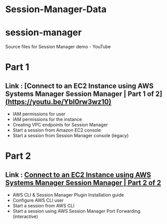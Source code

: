 # Session-Manager-Data

# session-manager
Source files for Session Manager demo - YouTube

# Part 1 

## Link : [Connect to an EC2 Instance using AWS Systems Manager Session Manager | Part 1 of 2][(https://youtu.be/Ybl0rw3wz10)](https://docs.google.com/document/d/1OPaY8Ql-lK5g8XrLHN8G8RTVbC8WBZbm8IVJbh1B3NM/edit?usp=sharing) 

 - IAM permissions for user 
 - IAM permissions for the instance
 - Creating VPC endpoints for Session Manager
 - Start a session from Amazon EC2 console
 - Start a session from Session Manager console (legacy)

# Part 2 

## Link : [Connect to an EC2 Instance using AWS Systems Manager Session Manager | Part 2 of 2]([https://youtu.be/KpgvbDMGbcs](https://youtu.be/Ybl0rw3wz10)](https://docs.google.com/document/d/1OPaY8Ql-lK5g8XrLHN8G8RTVbC8WBZbm8IVJbh1B3NM/edit?usp=sharing))

 - AWS CLI & Session Manager Plugin Installation guide
 - Configure AWS CLI user
 - Start a session from AWS CLI 
 - Start a session using AWS Session Manager Port Forwarding (interactive)   



